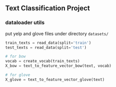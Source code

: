 ## Text Classification Project

### dataloader utils
put yelp and glove files under directory `datasets/`

```python
train_texts = read_data(split='train')
test_texts = read_data(split='test')

# for bow
vocab = create_vocab(train_texts)
X_bow = text_to_feature_vector_bow(text, vocab)

# for glove
X_glove = text_to_feature_vector_glove(text)
```
